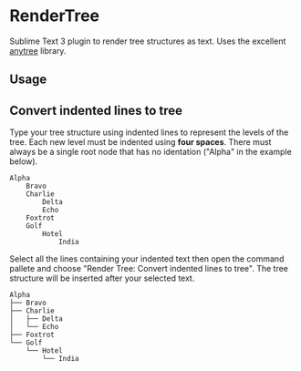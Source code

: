 # RenderTree

Sublime Text 3 plugin to render tree structures as text. Uses the
excellent [anytree](https://github.com/c0fec0de/anytree) library.

## Usage

## Convert indented lines to tree

Type your tree structure using indented lines to represent the levels
of the tree. Each new level must be indented using **four spaces**. There
must always be a single root node that has no identation ("Alpha" in
the example below).

```text
Alpha
    Bravo
    Charlie
        Delta
        Echo
    Foxtrot
    Golf
        Hotel
            India
```

Select all the lines containing your indented text then open the
command pallete and choose "Render Tree: Convert indented lines to tree".
The tree structure will be inserted after your selected text.

```text
Alpha
├── Bravo
├── Charlie
│   ├── Delta
│   └── Echo
├── Foxtrot
└── Golf
    └── Hotel
        └── India
```
